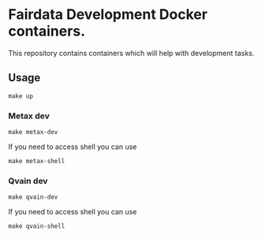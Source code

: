 # Fairdata Development Docker containers.

This repository contains containers which will help with development tasks.

## Usage
```
make up
```

### Metax dev
```
make metax-dev
```
If you need to access shell you can use
```
make metax-shell
```

### Qvain dev
```
make qvain-dev
```
If you need to access shell you can use
```
make qvain-shell
```
